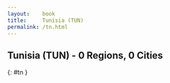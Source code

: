 ```yaml
---
layout:    book
title:     Tunisia (TUN)
permalink: /tn.html
---
```


## Tunisia (TUN) - 0 Regions, 0 Cities
{: #tn }






 
